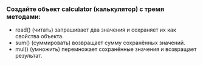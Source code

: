 ### Создайте объект calculator (калькулятор) с тремя методами:

- read() (читать) запрашивает два значения и сохраняет их как свойства объекта.
- sum() (суммировать) возвращает сумму сохранённых значений.
- mul() (умножить) перемножает сохранённые значения и возвращает результат.